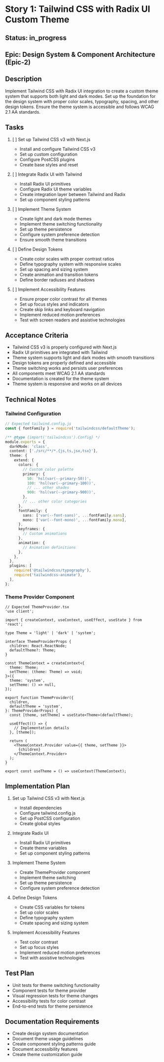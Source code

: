 # Story 1: Tailwind CSS with Radix UI Custom Theme

## Status: in_progress

## Epic: Design System & Component Architecture (Epic-2)

## Description

Implement Tailwind CSS with Radix UI integration to create a custom theme system that supports both light and dark modes. Set up the foundation for the design system with proper color scales, typography, spacing, and other design tokens. Ensure the theme system is accessible and follows WCAG 2.1 AA standards.

## Tasks

1. [ ] Set up Tailwind CSS v3 with Next.js

   - Install and configure Tailwind CSS v3
   - Set up custom configuration
   - Configure PostCSS plugins
   - Create base styles and reset

2. [ ] Integrate Radix UI with Tailwind

   - Install Radix UI primitives
   - Configure Radix UI theme variables
   - Create integration layer between Tailwind and Radix
   - Set up component styling patterns

3. [ ] Implement Theme System

   - Create light and dark mode themes
   - Implement theme switching functionality
   - Set up theme persistence
   - Configure system preference detection
   - Ensure smooth theme transitions

4. [ ] Define Design Tokens

   - Create color scales with proper contrast ratios
   - Define typography system with responsive scales
   - Set up spacing and sizing system
   - Create animation and transition tokens
   - Define border radiuses and shadows

5. [ ] Implement Accessibility Features
   - Ensure proper color contrast for all themes
   - Set up focus styles and indicators
   - Create skip links and keyboard navigation
   - Implement reduced motion preferences
   - Test with screen readers and assistive technologies

## Acceptance Criteria

- Tailwind CSS v3 is properly configured with Next.js
- Radix UI primitives are integrated with Tailwind
- Theme system supports light and dark modes with smooth transitions
- Design tokens are properly defined and accessible
- Theme switching works and persists user preferences
- All components meet WCAG 2.1 AA standards
- Documentation is created for the theme system
- Theme system is responsive and works on all devices

## Technical Notes

### Tailwind Configuration

```typescript
// Expected tailwind.config.js
const { fontFamily } = require('tailwindcss/defaultTheme');

/** @type {import('tailwindcss').Config} */
module.exports = {
  darkMode: 'class',
  content: ['./src/**/*.{js,ts,jsx,tsx}'],
  theme: {
    extend: {
      colors: {
        // Custom color palette
        primary: {
          50: 'hsl(var(--primary-50))',
          100: 'hsl(var(--primary-100))',
          // ... other shades
          900: 'hsl(var(--primary-900))',
        },
        // ... other color categories
      },
      fontFamily: {
        sans: ['var(--font-sans)', ...fontFamily.sans],
        mono: ['var(--font-mono)', ...fontFamily.mono],
      },
      keyframes: {
        // Custom animations
      },
      animation: {
        // Animation definitions
      },
    },
  },
  plugins: [
    require('@tailwindcss/typography'),
    require('tailwindcss-animate'),
  ],
};
```

### Theme Provider Component

```tsx
// Expected ThemeProvider.tsx
'use client';

import { createContext, useContext, useEffect, useState } from 'react';

type Theme = 'light' | 'dark' | 'system';

interface ThemeProviderProps {
  children: React.ReactNode;
  defaultTheme?: Theme;
}

const ThemeContext = createContext<{
  theme: Theme;
  setTheme: (theme: Theme) => void;
}>({
  theme: 'system',
  setTheme: () => null,
});

export function ThemeProvider({
  children,
  defaultTheme = 'system',
}: ThemeProviderProps) {
  const [theme, setTheme] = useState<Theme>(defaultTheme);

  useEffect(() => {
    // Implementation details
  }, [theme]);

  return (
    <ThemeContext.Provider value={{ theme, setTheme }}>
      {children}
    </ThemeContext.Provider>
  );
}

export const useTheme = () => useContext(ThemeContext);
```

## Implementation Plan

1. Set up Tailwind CSS v3 with Next.js
   - Install dependencies
   - Configure tailwind.config.js
   - Set up PostCSS configuration
   - Create global styles

2. Integrate Radix UI
   - Install Radix UI primitives
   - Create theme variables
   - Set up component styling patterns

3. Implement Theme System
   - Create ThemeProvider component
   - Implement theme switching
   - Set up theme persistence
   - Configure system preference detection

4. Define Design Tokens
   - Create CSS variables for tokens
   - Set up color scales
   - Define typography system
   - Create spacing and sizing system

5. Implement Accessibility Features
   - Test color contrast
   - Set up focus styles
   - Implement reduced motion preferences
   - Test with assistive technologies

## Test Plan

- Unit tests for theme switching functionality
- Component tests for theme provider
- Visual regression tests for theme changes
- Accessibility tests for color contrast
- End-to-end tests for theme persistence

## Documentation Requirements

- Create design system documentation
- Document theme usage guidelines
- Create component styling patterns guide
- Document accessibility features
- Create theme customization guide
